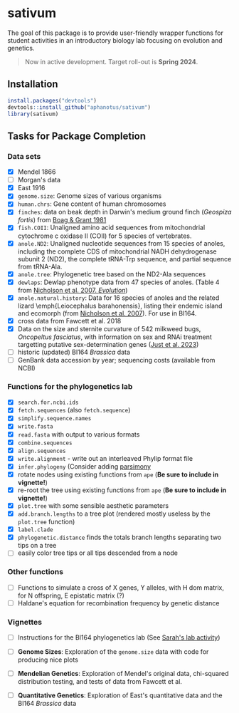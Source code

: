 # sativum

The goal of this package is to provide user-friendly wrapper functions for student activities in an introductory biology lab focusing on evolution and genetics.

> Now in active development. Target roll-out is **Spring 2024**.

## Installation

```R
install.packages("devtools")
devtools::install_github("aphanotus/sativum")
library(sativum)
```

## Tasks for Package Completion

### Data sets

- [x] Mendel 1866
- [ ] Morgan's data
- [x] East 1916
- [x] `genome.size`: Genome sizes of various organisms
- [x] `human.chrs`: Gene content of human chromosomes
- [x] `finches`: data on beak depth in Darwin's medium ground finch (*Geospiza fortis*) from [Boag & Grant 1981](https://doi.org/10.1126/science.214.4516.82)
- [x] `fish.COII`: Unaligned amino acid sequences from mitochondrial cytochrome c oxidase II (COII) for 5 species of vertebrates. 
- [x] `anole.ND2`: Unaligned nucleotide sequences from 15 species of anoles, including the complete CDS of mitochondrial NADH dehydrogenase subunit 2 (ND2), the complete tRNA-Trp sequence, and partial sequence from tRNA-Ala. 
- [x] `anole.tree`: Phylogenetic tree based on the ND2-Ala sequences 
- [x] `dewlaps`: Dewlap phenotype data from 47 species of anoles. (Table 4 from [Nicholson et al. 2007. *Evolution*](https://www.ncbi.nlm.nih.gov/pmc/articles/PMC1803026/))
- [x] `anole.natural.history`: Data for 16 species of anoles and the related lizard \emph{Leiocephalus barahonensis}, listing their endemic island and ecomorph (from [Nicholson et al. 2007](https://www.ncbi.nlm.nih.gov/pmc/articles/PMC1803026/)). For use in BI164.
- [x] cross data from Fawcett et al. 2018
- [x] Data on the size and sternite curvature of 542 milkweed bugs, *Oncopeltus fasciatus*, with information on sex and RNAi treatment targetting putative sex-determination genes ([Just et al. 2023](https://doi.org/10.1098/rspb.2022.2083))
- [ ] historic (updated) BI164 *Brassica* data
- [ ] GenBank data accession by year; sequencing costs (available from NCBI)

### Functions for the phylogenetics lab

- [x] `search.for.ncbi.ids`
- [x] `fetch.sequences` (also `fetch.sequence`)
- [X] `simplify.sequence.names`
- [x] `write.fasta`
- [x] `read.fasta` with output to various formats
- [x] `combine.sequences`
- [x] `align.sequences`
- [x] `write.alignment` - write out an interleaved Phylip format file
- [x] `infer.phylogeny` (Consider adding [parsimony](https://cran.r-project.org/web/packages/phangorn/vignettes/Trees.html#Parsimony?)
- [x] rotate nodes using existing functions from `ape` (**Be sure to include in vignette!**)
- [x] re-root the tree using existing functions from `ape` (**Be sure to include in vignette!**)
- [x] `plot.tree` with some sensible aesthetic parameters
- [x] `add.branch.lengths` to a tree plot (rendered mostly useless by the `plot.tree` function)
- [x] `label.clade`
- [x] `phylogenetic.distance` finds the totals branch lengths separating two tips on a tree
- [ ] easily color tree tips or all tips descended from a node

### Other functions

- [ ] Functions to simulate a cross of X genes, Y alleles, with H dom matrix, for N offspring, E epistatic matrix (?)
- [ ] Haldane's equation for recombination frequency by genetic distance

### Vignettes

- [ ] Instructions for the BI164 phylogenetics lab (See [Sarah's lab activity](https://docs.google.com/document/d/1q7_6T65jznl8OIv6nZ8lzWuxdYgz1WA2/edit?usp=sharing&ouid=109618221670730570824&rtpof=true&sd=true))
- [ ] **Genome Sizes**: Exploration of the `genome.size` data with code for producing nice plots
- [ ] **Mendelian Genetics**: Exploration of Mendel's original data, chi-squared distribution testing, and tests of data from Fawcett et al. 
- [ ] **Quantitative Genetics**: Exploration of East's quantitative data and the BI164 *Brassica* data



